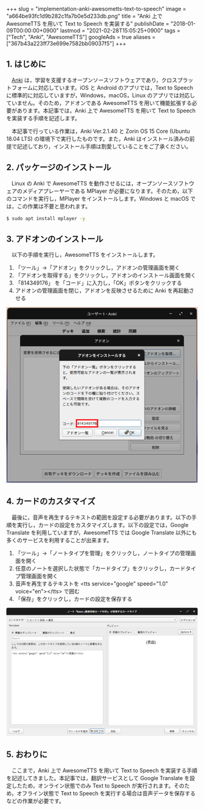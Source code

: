 +++
slug = "implementation-anki-awesometts-text-to-speech"
image = "a664be93fc1d9b282c1fa7b0e5d233db.png"
title = "Anki 上で AwesomeTTS を用いて Text to Speech を実装する"
publishDate = "2018-01-09T00:00:00+0900"
lastmod = "2021-02-28T15:05:25+0900"
tags = ["Tech", "Anki", "AwesomeTTS"]
googleAds = true
aliases = ["367b43a223ff73e699e7582bb09037f5"]
+++

## 1. はじめに

　[Anki](https://apps.ankiweb.net/) は，学習を支援するオープンソースソフトウェアであり，クロスプラットフォームに対応しています。iOS と Android のアプリでは，Text to Speech に標準的に対応していますが，Windows，macOS，Linux のアプリでは対応していません。そのため，アドオンである AwesomeTTS を用いて機能拡張する必要があります。本記事では，Anki 上で AwesomeTTS を用いて Text to Speech を実装する手順を記述します。

　本記事で行っている作業は，Anki Ver.2.1.40 と Zorin OS 15 Core (Ubuntu 18.04 LTS) の環境下で実行したものです。また，Anki はインストール済みの前提で記述しており，インストール手順は割愛していることをご了承ください。

## 2. パッケージのインストール

　Linux の Anki で AwesomeTTS を動作させるには，オープンソースソフトウェアのメディアプレーヤーである MPlayer が必要になります。そのため，以下のコマンドを実行し，MPlayer をインストールします。Windows と macOS では，この作業は不要と思われます。

```bash
$ sudo apt install mplayer -y
```

## 3. アドオンのインストール

　以下の手順を実行し，AwesomeTTS をインストールします。

1. 「ツール」→「アドオン」をクリックし，アドオンの管理画面を開く
2. 「アドオンを取得する」をクリックし，アドオンのインストール画面を開く
3. 「814349176」 を「コード」に入力し，「OK」ボタンをクリックする
4. アドオンの管理画面を閉じ，アドオンを反映させるために Anki を再起動させる

![](9cdcbbd7286d06af114501c66d9c352b.png)

## 4. カードのカスタマイズ

　最後に，音声を再生するテキストの範囲を設定する必要があります。以下の手順を実行し，カードの設定をカスタマイズします。以下の設定では，Google Translate を利用していますが，AwesomeTTS では Google Translate 以外にも多くのサービスを利用することが出来ます。

1. 「ツール」→「ノートタイプを管理」をクリックし，ノートタイプの管理画面を開く
2. 任意のノートを選択した状態で「カードタイプ」をクリックし，カードタイプ管理画面を開く
3. 音声を再生するテキストを \<tts service="google" speed="1.0" voice="en"\>\</tts\> で囲む
4. 「保存」をクリックし，カードの設定を保存する

![](55821d068c3c477799f32352777eb535.png)

## 5. おわりに

　ここまで，Anki 上で AwesomeTTS を用いて Text to Speech を実装する手順を記述してきました。本記事では，翻訳サービスとして Google Translate を設定したため，オンライン状態でのみ Text to Speech が実行されます。そのため，オフライン状態で Text to Speech を実行する場合は音声データを保存するなどの作業が必要です。